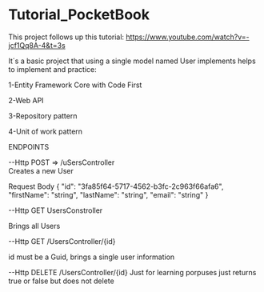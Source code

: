 # Tutorial_PocketBook

This project follows up this tutorial:
https://www.youtube.com/watch?v=-jcf1Qq8A-4&t=3s

It´s a basic project that using a single model named User implements helps to implement and practice:

1-Entity Framework Core with Code First

2-Web API

3-Repository pattern

4-Unit of work pattern


ENDPOINTS 

--Http POST => /uSersController  
Creates a new User

Request Body
{
  "id": "3fa85f64-5717-4562-b3fc-2c963f66afa6",
  "firstName": "string",
  "lastName": "string",
  "email": "string"
}

--Http GET UsersConstroller

Brings all Users

--Http GET /UsersController/{id}

id must be a Guid, brings a single user information

--Http DELETE /UsersController/{id}
Just for learning porpuses just returns true or false but does not delete

